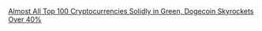 [Almost All Top 100 Cryptocurrencies Solidly in Green, Dogecoin Skyrockets Over 40%](https://cointelegraph.com/news/almost-all-top-100-cryptocurrencies-solidly-in-green-dogecoin-skyrockets-over-40)